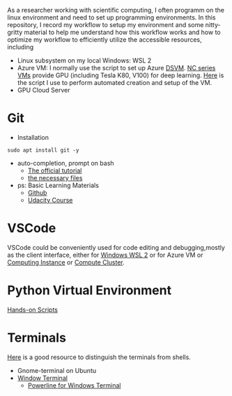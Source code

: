 As a researcher working with scientific computing, I often programm on the linux environment and need to set up programming environments. In this repository, I record my workflow to setup my environment and some nitty-gritty material to help me understand how this workflow works and how to optimize my workflow to efficiently utilize the accessible resources, including
* Linux subsystem on my local Windows: WSL 2
* Azure VM: I normally use the script to set up Azure [DSVM](https://docs.microsoft.com/en-us/azure/machine-learning/data-science-virtual-machine/overview). [NC series VMs](https://azure.microsoft.com/en-au/pricing/details/virtual-machines/linux/) provide GPU (including Tesla K80, V100) for deep learning. [Here](https://github.com/xinzhel/machine_learning_on_linux/blob/master/AzureSpotDSVM.sh) is the script I use to perform automated creation and setup of the VM.
* GPU Cloud Server



# Git

* Installation
```
sudo apt install git -y
```

* auto-completion, prompt on bash
  * [The official tutorial](https://git-scm.com/book/uz/v2/Appendix-A%3A-Git-in-Other-Environments-Git-in-Bash)
  * [the necessary files](https://github.com/git/git/tree/master/contrib/completion)
* ps: Basic Learning Materials
  * [Github](https://docs.github.com/en/get-started/quickstart)
  * [Udacity Course](https://classroom.udacity.com/courses/ud775)

  
# VSCode
VSCode could be conveniently used for code editing and debugging,mostly as the client interface, either for [Windows WSL 2](https://code.visualstudio.com/blogs/2019/09/03/wsl2) or for Azure VM or [Computing Instance](https://docs.microsoft.com/en-us/azure/machine-learning/how-to-set-up-vs-code-remote?tabs=extension) or [Compute Cluster](https://docs.microsoft.com/en-au/azure/machine-learning/tutorial-train-deploy-image-classification-model-vscode).


# Python Virtual Environment
[Hands-on Scripts](pyenv.sh)



# Terminals
[Here](https://www.hanselman.com/blog/whats-the-difference-between-a-console-a-terminal-and-a-shell) is a good resource to distinguish the terminals from shells.
* Gnome-terminal on Ubuntu 
* [Window Terminal](https://github.com/microsoft/terminal)
  *  [Powerline for Windows Terminal](https://docs.microsoft.com/en-us/windows/terminal/tutorials/powerline-setup)
  







